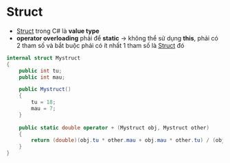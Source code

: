# Struct 
- [Struct](#struct) trong C# là **value type**
- **operator overloading** phải để **static** -> không thể sử dụng **this**, phải có 2 tham số và bắt buộc phải có ít nhất 1 tham số là [Struct](#struct) đó

```csharp
internal struct Mystruct
{
    public int tu;
    public int mau;

    public Mystruct()
    {
        tu = 18;
        mau = 7;
    }
    
    public static double operator + (Mystruct obj, Mystruct other)
    {
        return (double)(obj.tu * other.mau + obj.mau * other.tu) / (obj.mau * other.mau);
    }
}
```
